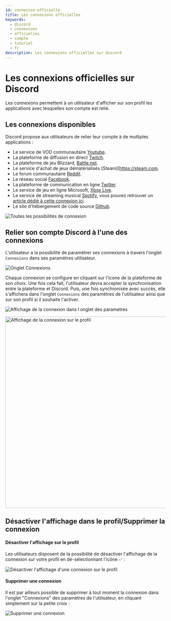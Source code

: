 ```yaml
---
id: connexion-officielle
title: Les connexions officielles
keywords:
  - discord
  - connexions
  - officielles
  - compte
  - tutoriel
  - fr
description: Les connexions officielles sur discord
---
```


# Les connexions officielles sur Discord

Les connexions permettent à un utilisateur d'afficher sur son profil les applications avec lesquelles son compte est relié.

## Les connexions disponibles

Discord propose aux utilisateurs de relier leur compte à de mutliples applications : 

 - Le service de VOD communautaire [Youtube](https://youtube.com).
 - La plateforme de diffusion en direct [Twitch](https://twitch.tv).
 - La plateforme de jeu Blizzard, [Battle.net](https://blizzard.com).
 - Le service d'achat de jeux dématérialisés [Steam](https://steam.com.
 - Le forum communautaire [Reddit](https://reddit.com).
 - Le réseau social [Facebook](https://facebook.com).
 - La plateforme de communication en ligne [Twitter](https://twitter.com).
 - Le service de jeu en ligne Microsoft, [Xbox Live](https://xbox.com).
 - Le service de streaming musical [Spotify](https://spotify.com), vous pouvez retrouver un [article dédié à cette connexion ici](https://discord.fr/wiki/parametres-compte/connexions-compte/connexion-spotify/).
 - Le site d'hébergement de code source [Github](https://github.com).

![Toutes les possibilités de connexion](https://i.discord.fr/cbZ.png)

## Relier son compte Discord à l'une des connexions

L'utilisateur a la possibilité de paramétrer ses connexions à travers l'onglet `Connexions` dans ses paramètres utilisateur.

![Onglet Connexions](https://i.discord.fr/CzF.png)

 Chaque connexion se configure en cliquant sur l'icone de la plateforme de son choix. Une fois cela fait, l'utilisateur devra accepter la synchronisation entre la plateforme et Discord. Puis, une fois synchronisée avec succès, elle s'affichera dans l'onglet `Connexions` des paramètres de l'utilisateur ainsi que sur son profil si il souhaite l'activer.
 
![Affichage de la connexion dans l onglet des parametres](https://i.discord.fr/mhA.png) 
    
<img alt="Affichage de la connexion sur le profil" src="https://i.discord.fr/dGx.png" height="" width="600px">

## Désactiver l'affichage dans le profil/Supprimer la connexion
#### Désactiver l'affichage sur le profil 

Les utilisateurs disposent de la possibilité de désactiver l'affichage de la connexion sur votre profil en dé-sélectionnant l'icône ✅ :

![Désactiver l'affichage d'une connexion sur le profil](https://i.discord.fr/MHt.png)

#### Supprimer une connexion

Il est par ailleurs possible de supprimer à tout moment la connexion dans l'onglet "Connexions" des paramètres de l'utilisateur, en cliquant simplement sur la petite croix : 

![Supprimer une connexion](https://i.discord.fr/uzh.png)
